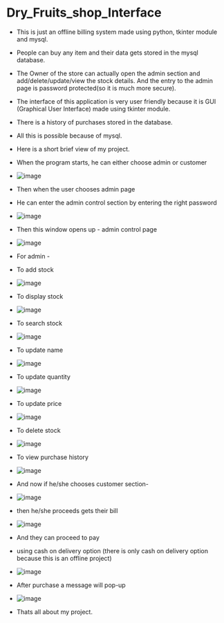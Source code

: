 
# Dry_Fruits_shop_Interface
- This is just an offline billing system made using python, tkinter module and mysql.

- People can buy any item and their data gets stored in the mysql database.
- The Owner of the store can actually open the admin section and add/delete/update/view the stock details. And the entry to the admin page is password protected(so it is much more secure).
- The interface of this application is very user friendly because it is GUI (Graphical User Interface) made using tkinter module.
- There is a history of purchases stored in the database.

- All this is possible because of mysql.

- Here is a short brief view of my project.

- When the program starts, he can either choose admin or customer
- ![image](https://user-images.githubusercontent.com/91713896/141603456-61e4d361-5059-449a-bab8-1182afb5bbf3.png)

- Then when the user chooses admin page
- He can enter the admin control section by entering the right password
- ![image](https://user-images.githubusercontent.com/91713896/141604606-88a007fd-a5bb-40a0-9a9b-a9d44211d9f6.png)

- Then this window opens up - admin control page
- ![image](https://user-images.githubusercontent.com/91713896/141604719-db7c512d-c0f0-4570-9553-5d411e909e9d.png)

- For admin - 
- To add stock
- ![image](https://user-images.githubusercontent.com/91713896/141604761-9737777c-6d35-4c0c-9ddb-b3697d8d3aa9.png)

- To display stock
- ![image](https://user-images.githubusercontent.com/91713896/141604794-68855abd-b793-457d-bdd3-80fa437e570b.png)

- To search stock
- ![image](https://user-images.githubusercontent.com/91713896/141604807-a8d4a318-3472-44fd-bf88-ee38a228bd4d.png)

- To update name
- ![image](https://user-images.githubusercontent.com/91713896/141604839-e110a059-5ccb-4be4-bd6c-180398248a4e.png)

- To update quantity
- ![image](https://user-images.githubusercontent.com/91713896/141604872-f83b0b70-793e-4787-a89e-077d1573e357.png)

- To update price
- ![image](https://user-images.githubusercontent.com/91713896/141604884-dfe130d0-a9ba-46a0-a6e1-2d61b23c2b56.png)

- To delete stock
- ![image](https://user-images.githubusercontent.com/91713896/141604895-78d4cb19-d33f-4b41-8865-dcbc4318bba3.png)

- To view purchase history
- ![image](https://user-images.githubusercontent.com/91713896/141604924-5d9b132b-4100-4df3-b5e4-d93cb6686cdb.png)

- And now if he/she chooses customer section-

- ![image](https://user-images.githubusercontent.com/91713896/141604965-6ef70e50-119e-4ad1-ad61-855299d4873b.png)

- then he/she proceeds gets their bill

- ![image](https://user-images.githubusercontent.com/91713896/141604988-0ef0f764-7012-436a-b708-31685a65fe4f.png)

- And they can proceed to pay

- using cash on delivery option (there is only cash on delivery option because this is an offline project)
- ![image](https://user-images.githubusercontent.com/91713896/141605083-83c9155d-6f61-4c51-b256-224ffb112e75.png)

- After purchase a message will pop-up
- ![image](https://user-images.githubusercontent.com/91713896/141605145-324b3366-c196-4e14-9764-4467180e5458.png)

- Thats all about my project.